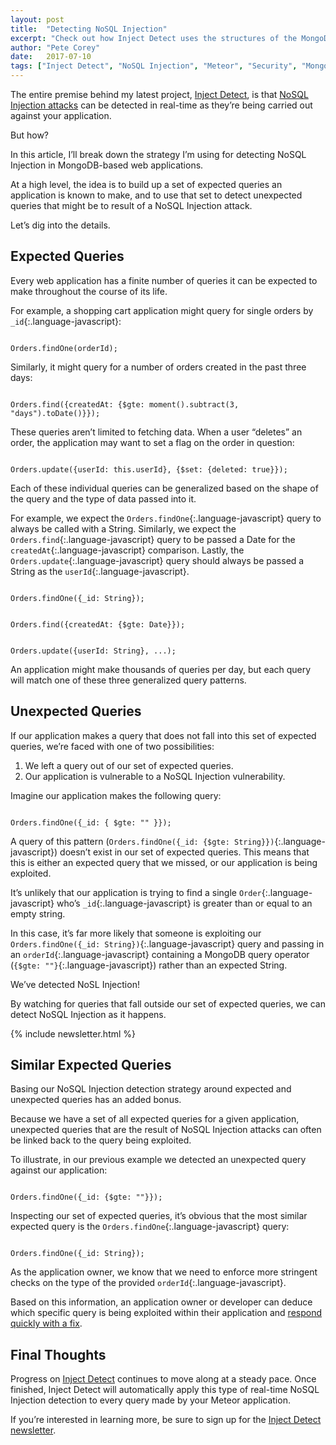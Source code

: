 ```yaml
---
layout: post
title:  "Detecting NoSQL Injection"
excerpt: "Check out how Inject Detect uses the structures of the MongoDB queries made by your application to detect NoSQL Injection attacks as they happen."
author: "Pete Corey"
date:   2017-07-10
tags: ["Inject Detect", "NoSQL Injection", "Meteor", "Security", "MongoDB"]
---
```


The entire premise behind my latest project, [Inject Detect](http://www.injectdetect.com/), is that [NoSQL Injection attacks](http://www.east5th.co/blog/2017/07/03/what-is-nosql-injection/) can be detected in real-time as they’re being carried out against your application.

But how?

In this article, I’ll break down the strategy I’m using for detecting NoSQL Injection in MongoDB-based web applications.

At a high level, the idea is to build up a set of expected queries an application is known to make, and to use that set to detect unexpected queries that might be to result of a NoSQL Injection attack.

Let’s dig into the details.

## Expected Queries

Every web application has a finite number of queries it can be expected to make throughout the course of its life.

For example, a shopping cart application might query for single orders by `_id`{:.language-javascript}:

<pre class='language-javascript'><code class='language-javascript'>
Orders.findOne(orderId);
</code></pre>

Similarly, it might query for a number of orders created in the past three days:

<pre class='language-javascript'><code class='language-javascript'>
Orders.find({createdAt: {$gte: moment().subtract(3, "days").toDate()}});
</code></pre>

These queries aren’t limited to fetching data. When a user “deletes” an order, the application may want to set a flag on the order in question:

<pre class='language-javascript'><code class='language-javascript'>
Orders.update({userId: this.userId}, {$set: {deleted: true}});
</code></pre>

Each of these individual queries can be generalized based on the shape of the query and the type of data passed into it.

For example, we expect the `Orders.findOne`{:.language-javascript} query to always be called with a String. Similarly, we expect the `Orders.find`{:.language-javascript} query to be passed a Date for the `createdAt`{:.language-javascript} comparison. Lastly, the `Orders.update`{:.language-javascript} query should always be passed a String as the `userId`{:.language-javascript}.

<pre class='language-javascript'><code class='language-javascript'>
Orders.findOne({_id: String});
</code></pre>

<pre class='language-javascript'><code class='language-javascript'>
Orders.find({createdAt: {$gte: Date}});
</code></pre>

<pre class='language-javascript'><code class='language-javascript'>
Orders.update({userId: String}, ...);
</code></pre>

An application might make thousands of queries per day, but each query will match one of these three generalized query patterns.

## Unexpected Queries

If our application makes a query that does not fall into this set of expected queries, we’re faced with one of two possibilities:

1. We left a query out of our set of expected queries.
2. Our application is vulnerable to a NoSQL Injection vulnerability.

Imagine our application makes the following query:

<pre class='language-javascript'><code class='language-javascript'>
Orders.findOne({_id: { $gte: "" }});
</code></pre>

A query of this pattern (`Orders.findOne({_id: {$gte: String}})`{:.language-javascript}) doesn’t exist in our set of expected queries. This means that this is either an expected query that we missed, or our application is being exploited.

It’s unlikely that our application is trying to find a single `Order`{:.language-javascript} who’s `_id`{:.language-javascript} is greater than or equal to an empty string.

In this case, it’s far more likely that someone is exploiting our `Orders.findOne({_id: String})`{:.language-javascript} query and passing in an `orderId`{:.language-javascript} containing a MongoDB query operator (`{$gte: ""}`{:.language-javascript}) rather than an expected String.

We’ve detected NoSL Injection!

By watching for queries that fall outside our set of expected queries, we can detect NoSQL Injection as it happens.

{% include newsletter.html %}

## Similar Expected Queries

Basing our NoSQL Injection detection strategy around expected and unexpected queries has an added bonus.

Because we have a set of all expected queries for a given application, unexpected queries that are the result of NoSQL Injection attacks can often be linked back to the query being exploited.

To illustrate, in our previous example we detected an unexpected query against our application:

<pre class='language-javascript'><code class='language-javascript'>
Orders.findOne({_id: {$gte: ""}});
</code></pre>

Inspecting our set of expected queries, it’s obvious that the most similar expected query is the `Orders.findOne`{:.language-javascript} query:

<pre class='language-javascript'><code class='language-javascript'>
Orders.findOne({_id: String});
</code></pre>

As the application owner, we know that we need to enforce more stringent checks on the type of the provided `orderId`{:.language-javascript}.

Based on this information, an application owner or developer can deduce which specific query is being exploited within their application and [respond quickly with a fix](http://www.east5th.co/blog/2017/07/03/what-is-nosql-injection/#how-do-you-prevent-nosql-injection).

## Final Thoughts

Progress on [Inject Detect](http://www.injectdetect.com/) continues to move along at a steady pace. Once finished, Inject Detect will automatically apply this type of real-time NoSQL Injection detection to every query made by your Meteor application.

If you’re interested in learning more, be sure to sign up for the [Inject Detect newsletter](http://www.injectdetect.com/#sign-up).
